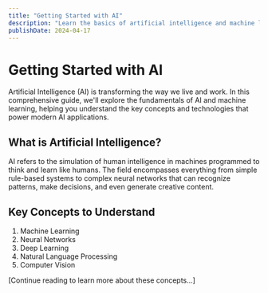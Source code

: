 ```yaml
---
title: "Getting Started with AI"
description: "Learn the basics of artificial intelligence and machine learning in this comprehensive guide for beginners."
publishDate: 2024-04-17
---
```


# Getting Started with AI

Artificial Intelligence (AI) is transforming the way we live and work. In this comprehensive guide, we'll explore the fundamentals of AI and machine learning, helping you understand the key concepts and technologies that power modern AI applications.

## What is Artificial Intelligence?

AI refers to the simulation of human intelligence in machines programmed to think and learn like humans. The field encompasses everything from simple rule-based systems to complex neural networks that can recognize patterns, make decisions, and even generate creative content.

## Key Concepts to Understand

1. Machine Learning
2. Neural Networks
3. Deep Learning
4. Natural Language Processing
5. Computer Vision

[Continue reading to learn more about these concepts...]